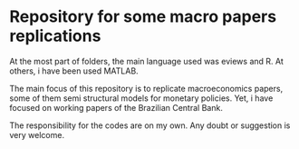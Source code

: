 # Repository for some macro papers replications

At the most part of folders, the main language used was eviews and R. At others, i have been used MATLAB. 

The main focus of this repository is to replicate macroeconomics papers, some of them semi structural models for monetary policies. Yet, i have focused on working papers of the Brazilian Central Bank.

The responsibility for the codes are on my own. Any doubt or suggestion is very welcome.
